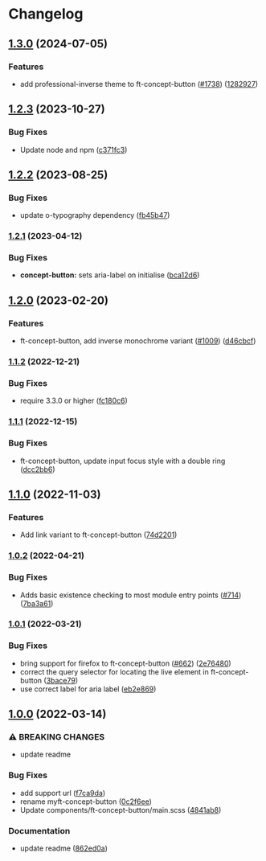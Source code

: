 # Changelog

## [1.3.0](https://github.com/Financial-Times/origami/compare/ft-concept-button-v1.2.3...ft-concept-button-v1.3.0) (2024-07-05)


### Features

* add professional-inverse theme to ft-concept-button ([#1738](https://github.com/Financial-Times/origami/issues/1738)) ([1282927](https://github.com/Financial-Times/origami/commit/1282927e40353a55dd08fd1c1f4c30bbe661a925))

## [1.2.3](https://github.com/Financial-Times/origami/compare/ft-concept-button-v1.2.2...ft-concept-button-v1.2.3) (2023-10-27)


### Bug Fixes

* Update node and npm ([c371fc3](https://github.com/Financial-Times/origami/commit/c371fc3f7f2d66266dbca95862ecef3ddeb1f339))

## [1.2.2](https://github.com/Financial-Times/origami/compare/ft-concept-button-v1.2.1...ft-concept-button-v1.2.2) (2023-08-25)


### Bug Fixes

* update o-typography dependency  ([fb45b47](https://github.com/Financial-Times/origami/commit/fb45b47274241ea828f7dd50233441a76a215a51))

### [1.2.1](https://www.github.com/Financial-Times/origami/compare/ft-concept-button-v1.2.0...ft-concept-button-v1.2.1) (2023-04-12)


### Bug Fixes

* **concept-button:** sets aria-label on initialise ([bca12d6](https://www.github.com/Financial-Times/origami/commit/bca12d6e348bdde07501dc6f9846fdec4cca2a53))

## [1.2.0](https://www.github.com/Financial-Times/origami/compare/ft-concept-button-v1.1.2...ft-concept-button-v1.2.0) (2023-02-20)


### Features

* ft-concept-button, add inverse monochrome variant ([#1009](https://www.github.com/Financial-Times/origami/issues/1009)) ([d46cbcf](https://www.github.com/Financial-Times/origami/commit/d46cbcf7a2b892e9402242b5206aa237cda77a8c))

### [1.1.2](https://www.github.com/Financial-Times/origami/compare/ft-concept-button-v1.1.1...ft-concept-button-v1.1.2) (2022-12-21)


### Bug Fixes

* require 3.3.0 or higher ([fc180c6](https://www.github.com/Financial-Times/origami/commit/fc180c619755daa1b7bfe65509f354cf0de113bf))

### [1.1.1](https://www.github.com/Financial-Times/origami/compare/ft-concept-button-v1.1.0...ft-concept-button-v1.1.1) (2022-12-15)


### Bug Fixes

* ft-concept-button, update input focus style with a double ring ([dcc2bb6](https://www.github.com/Financial-Times/origami/commit/dcc2bb673293f19e491fc30aa815cf7d6ad05a38))

## [1.1.0](https://www.github.com/Financial-Times/origami/compare/ft-concept-button-v1.0.2...ft-concept-button-v1.1.0) (2022-11-03)


### Features

* Add link variant to ft-concept-button ([74d2201](https://www.github.com/Financial-Times/origami/commit/74d2201ccb935c876e79d006bfdb22f71cbdeebb))

### [1.0.2](https://www.github.com/Financial-Times/origami/compare/ft-concept-button-v1.0.1...ft-concept-button-v1.0.2) (2022-04-21)


### Bug Fixes

* Adds basic existence checking to most module entry points ([#714](https://www.github.com/Financial-Times/origami/issues/714)) ([7ba3a61](https://www.github.com/Financial-Times/origami/commit/7ba3a61d0de2a32d3a27a225fd4258b3820c7bda))

### [1.0.1](https://www.github.com/Financial-Times/origami/compare/ft-concept-button-v1.0.0...ft-concept-button-v1.0.1) (2022-03-21)


### Bug Fixes

* bring support for firefox to ft-concept-button ([#662](https://www.github.com/Financial-Times/origami/issues/662)) ([2e76480](https://www.github.com/Financial-Times/origami/commit/2e76480eaf2a3ff676c23dd8175916f4a8ebb0b4))
* correct the query selector for locating the live element in ft-concept-button ([3bace79](https://www.github.com/Financial-Times/origami/commit/3bace79f91ceadca3f65d58b50bcc57fc57af327))
* use correct label for aria label ([eb2e869](https://www.github.com/Financial-Times/origami/commit/eb2e869ba3b0b54fb75f0bb92dbcce0aebfc2a89))

## [1.0.0](https://www.github.com/Financial-Times/origami/compare/ft-concept-button-v0.0.0...ft-concept-button-v1.0.0) (2022-03-14)


### ⚠ BREAKING CHANGES

* update readme

### Bug Fixes

* add support url ([f7ca9da](https://www.github.com/Financial-Times/origami/commit/f7ca9da62c3dbdacf77cd6129f9f433bbebdc1ec))
* rename myft-concept-button ([0c2f6ee](https://www.github.com/Financial-Times/origami/commit/0c2f6eed77d69fe69d2b0a0539a7914eb64287fd))
* Update components/ft-concept-button/main.scss ([4841ab8](https://www.github.com/Financial-Times/origami/commit/4841ab853dfe184f1a5d9b49e11d7f2d2215a55e))


### Documentation

* update readme ([862ed0a](https://www.github.com/Financial-Times/origami/commit/862ed0aa2aef3570e04c7d20bfdc0d40277cc6ee))
